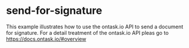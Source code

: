 # send-for-signature
This example illustrates how to use the ontask.io API to send a document for signature.
For a detail treatment of the ontask.io API pleas go to https://docs.ontask.io/#overview


